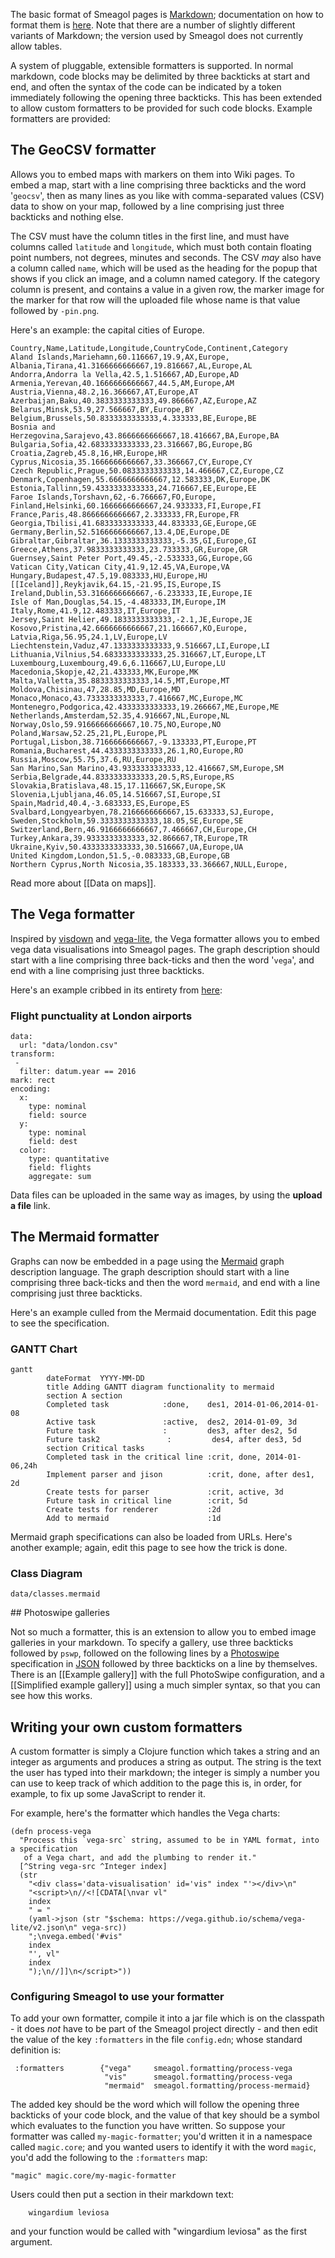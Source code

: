 The basic format of Smeagol pages is [Markdown](https://daringfireball.net/projects/markdown/); documentation on how to format them is [here](https://daringfireball.net/projects/markdown/syntax). Note that there are a number of slightly different variants of Markdown; the version used by Smeagol does not currently allow tables.

A system of pluggable, extensible formatters is supported. In normal markdown, code blocks may be delimited by three backticks at start and end, and often the syntax of the code can be indicated by a token immediately following the opening three backticks. This has been extended to allow custom formatters to be provided for such code blocks. Example formatters are provided:

## The GeoCSV formatter

Allows you to embed maps with markers on them into Wiki pages. To embed a map, start with a line comprising three backticks and the word '`geocsv`', then as many lines as you like with comma-separated values (CSV) data to show on your map, followed by a line comprising just three backticks and nothing else.

The CSV must have the column titles in the first line, and must have columns called `latitude` and `longitude`, which must both contain floating point numbers, not degrees, minutes and seconds. The CSV *may* also have a column called `name`, which will be used as the heading for the popup that shows if you click an image, and a column named category. If the category column is present, and contains a value in a given row, the marker image for the marker for that row will the uploaded file whose name is that value followed by `-pin.png`.

Here's an example: the capital cities of Europe.

```geocsv
Country,Name,Latitude,Longitude,CountryCode,Continent,Category
Aland Islands,Mariehamn,60.116667,19.9,AX,Europe,
Albania,Tirana,41.3166666666667,19.816667,AL,Europe,AL
Andorra,Andorra la Vella,42.5,1.516667,AD,Europe,AD
Armenia,Yerevan,40.1666666666667,44.5,AM,Europe,AM
Austria,Vienna,48.2,16.366667,AT,Europe,AT
Azerbaijan,Baku,40.3833333333333,49.866667,AZ,Europe,AZ
Belarus,Minsk,53.9,27.566667,BY,Europe,BY
Belgium,Brussels,50.8333333333333,4.333333,BE,Europe,BE
Bosnia and Herzegovina,Sarajevo,43.8666666666667,18.416667,BA,Europe,BA
Bulgaria,Sofia,42.6833333333333,23.316667,BG,Europe,BG
Croatia,Zagreb,45.8,16,HR,Europe,HR
Cyprus,Nicosia,35.1666666666667,33.366667,CY,Europe,CY
Czech Republic,Prague,50.0833333333333,14.466667,CZ,Europe,CZ
Denmark,Copenhagen,55.6666666666667,12.583333,DK,Europe,DK
Estonia,Tallinn,59.4333333333333,24.716667,EE,Europe,EE
Faroe Islands,Torshavn,62,-6.766667,FO,Europe,
Finland,Helsinki,60.1666666666667,24.933333,FI,Europe,FI
France,Paris,48.8666666666667,2.333333,FR,Europe,FR
Georgia,Tbilisi,41.6833333333333,44.833333,GE,Europe,GE
Germany,Berlin,52.5166666666667,13.4,DE,Europe,DE
Gibraltar,Gibraltar,36.1333333333333,-5.35,GI,Europe,GI
Greece,Athens,37.9833333333333,23.733333,GR,Europe,GR
Guernsey,Saint Peter Port,49.45,-2.533333,GG,Europe,GG
Vatican City,Vatican City,41.9,12.45,VA,Europe,VA
Hungary,Budapest,47.5,19.083333,HU,Europe,HU
[[Iceland]],Reykjavik,64.15,-21.95,IS,Europe,IS
Ireland,Dublin,53.3166666666667,-6.233333,IE,Europe,IE
Isle of Man,Douglas,54.15,-4.483333,IM,Europe,IM
Italy,Rome,41.9,12.483333,IT,Europe,IT
Jersey,Saint Helier,49.1833333333333,-2.1,JE,Europe,JE
Kosovo,Pristina,42.6666666666667,21.166667,KO,Europe,
Latvia,Riga,56.95,24.1,LV,Europe,LV
Liechtenstein,Vaduz,47.1333333333333,9.516667,LI,Europe,LI
Lithuania,Vilnius,54.6833333333333,25.316667,LT,Europe,LT
Luxembourg,Luxembourg,49.6,6.116667,LU,Europe,LU
Macedonia,Skopje,42,21.433333,MK,Europe,MK
Malta,Valletta,35.8833333333333,14.5,MT,Europe,MT
Moldova,Chisinau,47,28.85,MD,Europe,MD
Monaco,Monaco,43.7333333333333,7.416667,MC,Europe,MC
Montenegro,Podgorica,42.4333333333333,19.266667,ME,Europe,ME
Netherlands,Amsterdam,52.35,4.916667,NL,Europe,NL
Norway,Oslo,59.9166666666667,10.75,NO,Europe,NO
Poland,Warsaw,52.25,21,PL,Europe,PL
Portugal,Lisbon,38.7166666666667,-9.133333,PT,Europe,PT
Romania,Bucharest,44.4333333333333,26.1,RO,Europe,RO
Russia,Moscow,55.75,37.6,RU,Europe,RU
San Marino,San Marino,43.9333333333333,12.416667,SM,Europe,SM
Serbia,Belgrade,44.8333333333333,20.5,RS,Europe,RS
Slovakia,Bratislava,48.15,17.116667,SK,Europe,SK
Slovenia,Ljubljana,46.05,14.516667,SI,Europe,SI
Spain,Madrid,40.4,-3.683333,ES,Europe,ES
Svalbard,Longyearbyen,78.2166666666667,15.633333,SJ,Europe,
Sweden,Stockholm,59.3333333333333,18.05,SE,Europe,SE
Switzerland,Bern,46.9166666666667,7.466667,CH,Europe,CH
Turkey,Ankara,39.9333333333333,32.866667,TR,Europe,TR
Ukraine,Kyiv,50.4333333333333,30.516667,UA,Europe,UA
United Kingdom,London,51.5,-0.083333,GB,Europe,GB
Northern Cyprus,North Nicosia,35.183333,33.366667,NULL,Europe,

```

Read more about [[Data on maps]].

## The Vega formatter

Inspired by [visdown](https://visdown.com/) and [vega-lite](https://vega.github.io/vega-lite/docs/), the Vega formatter allows you to embed vega data visualisations into Smeagol pages. The graph description should start with a line comprising three back-ticks and then the word '`vega`', and end with a line comprising just three backticks.

Here's an example cribbed in its entirety from [here](http://visdown.amitkaps.com/london):

### Flight punctuality at London airports

```vega
data:
  url: "data/london.csv"
transform:
 -
  filter: datum.year == 2016
mark: rect
encoding:
  x:
    type: nominal
    field: source
  y:
    type: nominal
    field: dest
  color:
    type: quantitative
    field: flights
    aggregate: sum
```

Data files can be uploaded in the same way as images, by using the **upload a file** link.

## The Mermaid formatter

Graphs can now be embedded in a page using the [Mermaid](https://mermaid-js.github.io/mermaid/#/) graph description language. The graph description should start with a line comprising three back-ticks and then the word `mermaid`, and end with a line comprising just three backticks.

Here's an example culled from the Mermaid documentation. Edit this page to see the specification.

### GANTT Chart

```mermaid
gantt
        dateFormat  YYYY-MM-DD
        title Adding GANTT diagram functionality to mermaid
        section A section
        Completed task            :done,    des1, 2014-01-06,2014-01-08
        Active task               :active,  des2, 2014-01-09, 3d
        Future task               :         des3, after des2, 5d
        Future task2               :         des4, after des3, 5d
        section Critical tasks
        Completed task in the critical line :crit, done, 2014-01-06,24h
        Implement parser and jison          :crit, done, after des1, 2d
        Create tests for parser             :crit, active, 3d
        Future task in critical line        :crit, 5d
        Create tests for renderer           :2d
        Add to mermaid                      :1d
```

Mermaid graph specifications can also be loaded from URLs. Here's another example; again, edit this page to see how the trick is done.

### Class Diagram

```mermaid
data/classes.mermaid
```

## Photoswipe galleries

Not so much a formatter, this is an extension to allow you to embed image galleries in your markdown. To specify a gallery, use three backticks followed by `pswp`, followed on the following lines by a [Photoswipe](https://photoswipe.com/documentation/getting-started.html) specification in [JSON](https://www.json.org/json-en.html)
followed by three backticks on a line by themselves. There is an [[Example gallery]] with the full PhotoSwipe configuration, and a [[Simplified example gallery]] using a much simpler syntax, so that you can see how this works.

## Writing your own custom formatters

A custom formatter is simply a Clojure function which takes a string and an integer as arguments and produces a string as output. The string is the text the user has typed into their markdown; the integer is simply a number you can use to keep track of which addition to the page this is, in order, for example, to fix up some JavaScript to render it.

For example, here's the formatter which handles the Vega charts:

    (defn process-vega
      "Process this `vega-src` string, assumed to be in YAML format, into a specification
       of a Vega chart, and add the plumbing to render it."
      [^String vega-src ^Integer index]
      (str
        "<div class='data-visualisation' id='vis" index "'></div>\n"
        "<script>\n//<![CDATA[\nvar vl"
        index
        " = "
        (yaml->json (str "$schema: https://vega.github.io/schema/vega-lite/v2.json\n" vega-src))
        ";\nvega.embed('#vis"
        index
        "', vl"
        index
        ");\n//]]\n</script>"))

### Configuring Smeagol to use your formatter

To add your own formatter, compile it into a jar file which is on the classpath - it does *not* have to be part of the Smeagol project directly - and then edit the value of the key `:formatters` in the file `config.edn`; whose standard definition is:

     :formatters        {"vega"     smeagol.formatting/process-vega
                         "vis"      smeagol.formatting/process-vega
                         "mermaid"  smeagol.formatting/process-mermaid}

The added key should be the word which will follow the opening three backticks of your code block, and the value of that key should be a symbol which evaluates to the function you have written. So suppose your formatter was called `my-magic-formatter`; you'd written it in a namespace called `magic.core`; and you wanted users to identify it with the word `magic`, you'd add the following to the `:formatters` map:

    "magic" magic.core/my-magic-formatter

Users could then put a section in their markdown text:

```backticks magic
    wingardium leviosa
```

and your function would be called with "wingardium leviosa" as the first argument.
